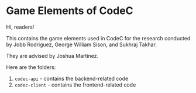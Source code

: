 # Game Elements of CodeC

Hi, readers!

This contains the game elements used in CodeC for the research conducted by Jobb Rodriguez, George William Sison, and Sukhraj Takhar.

They are advised by Joshua Martinez.

Here are the folders:
1. `codec-api` - contains the backend-related code
2. `codec-client` - contains the frontend-related code
